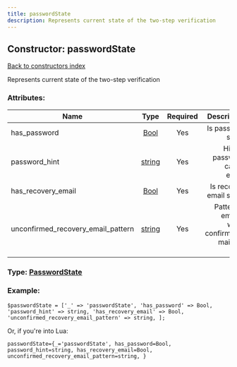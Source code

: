 ```yaml
---
title: passwordState
description: Represents current state of the two-step verification
---
```

## Constructor: passwordState  
[Back to constructors index](index.md)



Represents current state of the two-step verification

### Attributes:

| Name     |    Type       | Required | Description |
|----------|:-------------:|:--------:|------------:|
|has\_password|[Bool](../types/Bool.md) | Yes|Is password set up|
|password\_hint|[string](../types/string.md) | Yes|Hint on password, can be empty|
|has\_recovery\_email|[Bool](../types/Bool.md) | Yes|Is recovery email set up|
|unconfirmed\_recovery\_email\_pattern|[string](../types/string.md) | Yes|Pattern of email to which confirmation mail was sent|



### Type: [PasswordState](../types/PasswordState.md)


### Example:

```
$passwordState = ['_' => 'passwordState', 'has_password' => Bool, 'password_hint' => string, 'has_recovery_email' => Bool, 'unconfirmed_recovery_email_pattern' => string, ];
```  

Or, if you're into Lua:  


```
passwordState={_='passwordState', has_password=Bool, password_hint=string, has_recovery_email=Bool, unconfirmed_recovery_email_pattern=string, }

```


